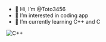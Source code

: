 - 👋 Hi, I’m @Toto3456
- 👀 I’m interested in coding app
- 🌱 I’m currently learning C++ and C 

![C++](https://img.shields.io/badge/-C++-00599C?style=flat&logo=c%2B%2B&logoColor=white)
<!---
Toto3456/Toto3456 is a ✨ special ✨ repository because its `README.md` (this file) appears on your GitHub profile.
You can click the Preview link to take a look at your changes.
--->
